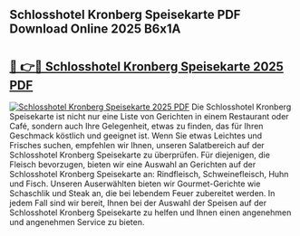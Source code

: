 ## Schlosshotel Kronberg Speisekarte PDF Download Online 2025 B6x1A

# <h2><a href="http://gc70qqx.nevu.top/?p=Schlosshotel+Kronberg+Speisekarte">🔗 👉🔴 Schlosshotel Kronberg Speisekarte 2025 PDF</a></h2>

[![Schlosshotel Kronberg Speisekarte 2025 PDF](https://i.imgur.com/dBaPXMq.png)](http://gc70qqx.nevu.top/?p=Schlosshotel+Kronberg+Speisekarte)
Die Schlosshotel Kronberg Speisekarte ist nicht nur eine Liste von Gerichten in einem Restaurant oder Café, sondern auch Ihre Gelegenheit, etwas zu finden, das für Ihren Geschmack köstlich und geeignet ist. Wenn Sie etwas Leichtes und Frisches suchen, empfehlen wir Ihnen, unseren Salatbereich auf der Schlosshotel Kronberg Speisekarte zu überprüfen. Für diejenigen, die Fleisch bevorzugen, bieten wir eine Auswahl an Gerichten auf der Schlosshotel Kronberg Speisekarte an: Rindfleisch, Schweinefleisch, Huhn und Fisch. Unseren Auserwählten bieten wir Gourmet-Gerichte wie Schaschlik und Steak an, die bei lebendem Feuer zubereitet werden. In jedem Fall sind wir bereit, Ihnen bei der Auswahl der Speisen auf der Schlosshotel Kronberg Speisekarte zu helfen und Ihnen einen angenehmen und angenehmen Service zu bieten.
